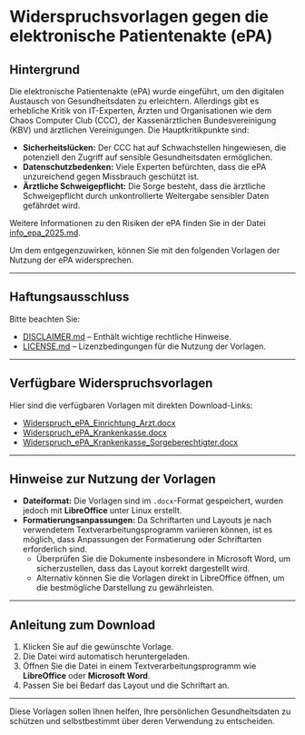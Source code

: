 # Widerspruchsvorlagen gegen die elektronische Patientenakte (ePA)

## Hintergrund

Die elektronische Patientenakte (ePA) wurde eingeführt, um den digitalen Austausch von Gesundheitsdaten zu erleichtern. Allerdings gibt es erhebliche Kritik von IT-Experten, Ärzten und Organisationen wie dem Chaos Computer Club (CCC), der Kassenärztlichen Bundesvereinigung (KBV) und ärztlichen Vereinigungen. Die Hauptkritikpunkte sind:

- **Sicherheitslücken:** Der CCC hat auf Schwachstellen hingewiesen, die potenziell den Zugriff auf sensible Gesundheitsdaten ermöglichen.
- **Datenschutzbedenken:** Viele Experten befürchten, dass die ePA unzureichend gegen Missbrauch geschützt ist.
- **Ärztliche Schweigepflicht:** Die Sorge besteht, dass die ärztliche Schweigepflicht durch unkontrollierte Weitergabe sensibler Daten gefährdet wird.

Weitere Informationen zu den Risiken der ePA finden Sie in der Datei [info_epa_2025.md](https://github.com/robatsh/Vorlagen_Dokumente_de/blob/main/epa2025/info_epa_2025.md).

Um dem entgegenzuwirken, können Sie mit den folgenden Vorlagen der Nutzung der ePA widersprechen.

---

## Haftungsausschluss

Bitte beachten Sie:
- [DISCLAIMER.md](../DISCLAIMER.md) – Enthält wichtige rechtliche Hinweise.
- [LICENSE.md](https://github.com/robatsh/Vorlagen_Dokumente_de/blob/main/LICENSE) – Lizenzbedingungen für die Nutzung der Vorlagen.

---

## Verfügbare Widerspruchsvorlagen

Hier sind die verfügbaren Vorlagen mit direkten Download-Links:

- [Widerspruch_ePA_Einrichtung_Arzt.docx](https://raw.githubusercontent.com/robatsh/Vorlagen_Dokumente_de/main/epa2025/Widerspruch_ePA_Einrichtung_Arzt.docx)
- [Widerspruch_ePA_Krankenkasse.docx](https://raw.githubusercontent.com/robatsh/Vorlagen_Dokumente_de/main/epa2025/Widerspruch_ePA_Krankenkasse.docx)
- [Widerspruch_ePA_Krankenkasse_Sorgeberechtigter.docx](https://raw.githubusercontent.com/robatsh/Vorlagen_Dokumente_de/main/epa2025/Widerspruch_ePA_Krankenkasse_Sorgeberechtigter.docx)

---

## Hinweise zur Nutzung der Vorlagen

- **Dateiformat:** Die Vorlagen sind im `.docx`-Format gespeichert, wurden jedoch mit **LibreOffice** unter Linux erstellt.
- **Formatierungsanpassungen:** Da Schriftarten und Layouts je nach verwendetem Textverarbeitungsprogramm variieren können, ist es möglich, dass Anpassungen der Formatierung oder Schriftarten erforderlich sind. 
  - Überprüfen Sie die Dokumente insbesondere in Microsoft Word, um sicherzustellen, dass das Layout korrekt dargestellt wird.
  - Alternativ können Sie die Vorlagen direkt in LibreOffice öffnen, um die bestmögliche Darstellung zu gewährleisten.

---

## Anleitung zum Download

1. Klicken Sie auf die gewünschte Vorlage.
2. Die Datei wird automatisch heruntergeladen.
3. Öffnen Sie die Datei in einem Textverarbeitungsprogramm wie **LibreOffice** oder **Microsoft Word**.
4. Passen Sie bei Bedarf das Layout und die Schriftart an.

---

Diese Vorlagen sollen Ihnen helfen, Ihre persönlichen Gesundheitsdaten zu schützen und selbstbestimmt über deren Verwendung zu entscheiden.